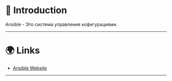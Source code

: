 # 📖 Introduction

Ansible - Это система управления кофигурациями.

---

# 🌍 Links

- [Ansible Website](https://www.ansible.com)

---
